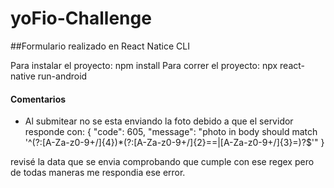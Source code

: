 # yoFio-Challenge

##Formulario realizado en React Natice CLI

Para instalar el proyecto: npm install
Para correr el proyecto: npx react-native run-android

#### Comentarios
- Al submitear no se esta enviando la foto debido a que el servidor responde con:
{
    "code": 605,
    "message": "photo in body should match '^(?:[A-Za-z0-9+/]{4})*(?:[A-Za-z0-9+/]{2}==|[A-Za-z0-9+/]{3}=)?$'"
}

revisé la data que se envia comprobando que cumple con ese regex pero de todas maneras me respondia ese error.
